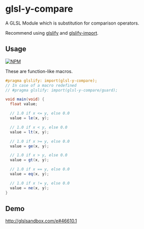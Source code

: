 # glsl-y-compare
A GLSL Module which is substitution for comparison operators.

Recommend using [glslify](https://github.com/glslify/glslify) and [glslify-import](https://github.com/glslify/glslify-import).

## Usage
[![NPM](https://nodei.co/npm/glsl-y-compare.png?mini=true)](https://nodei.co/npm/glsl-y-compare/)

These are function-like macros.

```glsl
#pragma glslify: import(glsl-y-compare);
// In case of a macro redefined
// #pragma glslify: import(glsl-y-compare/guard);

void main(void) {
  float value;

  // 1.0 if x <= y, else 0.0
  value = le(x, y);

  // 1.0 if x < y, else 0.0
  value = lt(x, y);

  // 1.0 if x >= y, else 0.0
  value = ge(x, y);

  // 1.0 if x > y, else 0.0
  value = gt(x, y);

  // 1.0 if x == y, else 0.0
  value = eq(x, y);

  // 1.0 if x != y, else 0.0
  value = ne(x, y);
}
```

## Demo
http://glslsandbox.com/e#46610.1